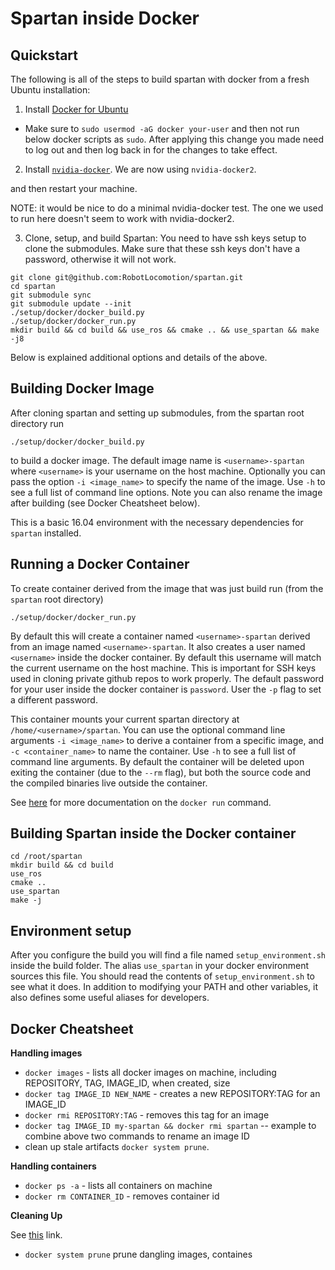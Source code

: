 # Spartan inside Docker

## Quickstart

The following is all of the steps to build spartan with docker from a fresh Ubuntu installation:

1) Install [Docker for Ubuntu](https://docs.docker.com/engine/installation/linux/docker-ce/ubuntu/)
  - Make sure to `sudo usermod -aG docker your-user` and then not run below docker scripts as `sudo`. After applying this change you made need to log out and then log back in for the changes to take effect.
2) Install [`nvidia-docker`](https://github.com/NVIDIA/nvidia-docker). We are now using `nvidia-docker2`.

and then restart your machine.

NOTE: it would be nice to do a minimal nvidia-docker test.  The one we used to run here doesn't seem to work with nvidia-docker2.


3) Clone, setup, and build Spartan: You need to have ssh keys setup to clone the submodules. Make sure that these ssh keys don't have a password, otherwise it will not work.
```
git clone git@github.com:RobotLocomotion/spartan.git
cd spartan
git submodule sync
git submodule update --init
./setup/docker/docker_build.py
./setup/docker/docker_run.py
mkdir build && cd build && use_ros && cmake .. && use_spartan && make -j8
```
Below is explained additional options and details of the above.

## Building Docker Image
After cloning spartan and setting up submodules, from the spartan root directory run

```./setup/docker/docker_build.py```

to build a docker image. The default image name is `<username>-spartan` where `<username>` is your username on the host machine. Optionally you can pass the option `-i <image_name>` to specify the name of the image. Use `-h` to see a full list of command line options. Note you can also rename the image after building (see Docker Cheatsheet below).

This is a basic 16.04 environment with the necessary dependencies for `spartan` installed.

## Running a Docker Container
To create container derived from the image that was just build run (from the `spartan` root directory)

```
./setup/docker/docker_run.py
```

By default this will create a container named `<username>-spartan` derived from an image named `<username>-spartan`. It also creates a user named `<username>` inside the docker container. By default this username will match the current username on the host machine. This is important for SSH keys used in cloning private github repos to work properly. The default password for your user inside the docker container is `password`. User the `-p` flag to set a different password.

This container mounts your current
spartan directory at `/home/<username>/spartan`. You can use the optional command line arguments `-i <image_name>` to derive a container from a specific image, and `-c <container_name>` to name the container. Use `-h` to see a full list of command line arguments. By default the container will be deleted upon exiting the container (due to the `--rm` flag), but both the source code and the compiled binaries live outside the container.

See [here](https://docs.docker.com/engine/reference/commandline/start/) for more documentation on the `docker run` command.

## Building Spartan inside the Docker container
```
cd /root/spartan
mkdir build && cd build
use_ros
cmake ..
use_spartan
make -j
```

## Environment setup


After you configure the build you will find a file named ``setup_environment.sh``
inside the build folder. The alias `use_spartan` in your docker environment sources this file. You should read the contents of ``setup_environment.sh`` to see what it does.
In addition to modifying your PATH and other variables, it also defines some
useful aliases for developers.

## Docker Cheatsheet

**Handling images**
- `docker images` - lists all docker images on machine, including REPOSITORY, TAG, IMAGE_ID, when created, size
- `docker tag IMAGE_ID NEW_NAME` - creates a new REPOSITORY:TAG for an IMAGE_ID
- `docker rmi REPOSITORY:TAG` - removes this tag for an image
- `docker tag IMAGE_ID my-spartan && docker rmi spartan` -- example to combine above two commands to rename an image ID
- clean up stale artifacts `docker system prune`.

**Handling containers**
- `docker ps -a` - lists all containers on machine
- `docker rm CONTAINER_ID` - removes container id 

**Cleaning Up**

See [this](https://www.digitalocean.com/community/tutorials/how-to-remove-docker-images-containers-and-volumes) link.
- `docker system prune` prune dangling images, containes
